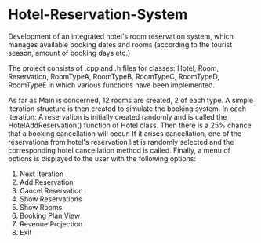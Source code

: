 # Hotel-Reservation-System
Development of an integrated hotel's room reservation system, which manages available booking dates and rooms (according to the tourist season, amount of booking days etc.)

The project consists of .cpp and .h files for classes: Hotel, Room, Reservation, RoomTypeA, RoomTypeB, RoomTypeC, RoomTypeD, RoomTypeE in which various functions have been implemented. 

As far as Main is concerned, 12 rooms are created, 2 of each type. A simple iteration structure is then created to simulate the booking system. In each iteration: Α reservation is initially created randomly and is called the HotelAddReservation() function of Hotel class. Then there is a 25% chance that a booking cancellation will occur. If it arises cancellation, one of the reservations from hotel's reservation list is randomly selected and the corresponding hotel cancellation method is called. Finally, a menu of options is displayed to the user with the following options:
1) Next Iteration
2) Add Reservation
3) Cancel Reservation
4) Show Reservations
5) Show Rooms
6) Βooking Plan View
7) Revenue Projection
8) Exit 
